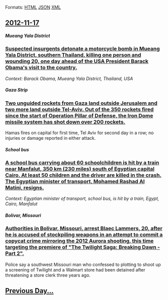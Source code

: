 
Formats: [HTML](2012/11/17/index.html)  [JSON](2012/11/17/index.json)  [XML](2012/11/17/index.xml)  

## [2012-11-17](/news/2012/11/17/index.md)

##### Mueang Yala District
### [Suspected insurgents detonate a motorcycle bomb in Mueang Yala District, southern Thailand, killing one person and wounding 20, one day ahead of the USA President Barack Obama's visit to the country. ](/news/2012/11/17/suspected-insurgents-detonate-a-motorcycle-bomb-in-mueang-yala-district-southern-thailand-killing-one-person-and-wounding-20-one-day-ahea.md)
_Context: Barack Obama, Mueang Yala District, Thailand, USA_

##### Gaza Strip
### [Two unguided rockets from Gaza land outside Jerusalem and two more land outside Tel-Aviv. Out of the 350 rockets fired since the start of Operation Pillar of Defense, the Iron Dome missile system has shot down over 200 rockets. ](/news/2012/11/17/two-unguided-rockets-from-gaza-land-outside-jerusalem-and-two-more-land-outside-tel-aviv-out-of-the-350-rockets-fired-since-the-start-of-op.md)
Hamas fires on capital for first time, Tel Aviv for second day in a row; no injuries or damage reported in either attack.

##### School bus
### [A school bus carrying about 60 schoolchildren is hit by a train near Manfalut, 350 km (230 miles) south of Egyptian capital Cairo. At least 50 children and the driver are killed in the crash. The Egyptian minister of transport, Mohamed Rashad Al Matini, resigns. ](/news/2012/11/17/a-school-bus-carrying-about-60-schoolchildren-is-hit-by-a-train-near-manfalut-350-km-230-miles-south-of-egyptian-capital-cairo-at-least.md)
_Context: Egyptian minister of transport, school bus, is hit by a train, Egypt, Cairo, Manfalut_

##### Bolivar, Missouri
### [Authorities in Bolivar, Missouri, arrest Blaec Lammers, 20, after he is accused of stockpiling weapons in an attempt to commit a copycat crime mirroring the 2012 Aurora shooting, this time targeting the premiere of "The Twilight Saga: Breaking Dawn - Part 2". ](/news/2012/11/17/authorities-in-bolivar-missouri-arrest-blaec-lammers-20-after-he-is-accused-of-stockpiling-weapons-in-an-attempt-to-commit-a-copycat-cri.md)
Police say a southwest Missouri man who confessed to plotting to shoot up a screening of Twilight and a Walmart store had been detained after threatening a store clerk three years ago.

## [Previous Day...](/news/2012/11/16/index.md)


